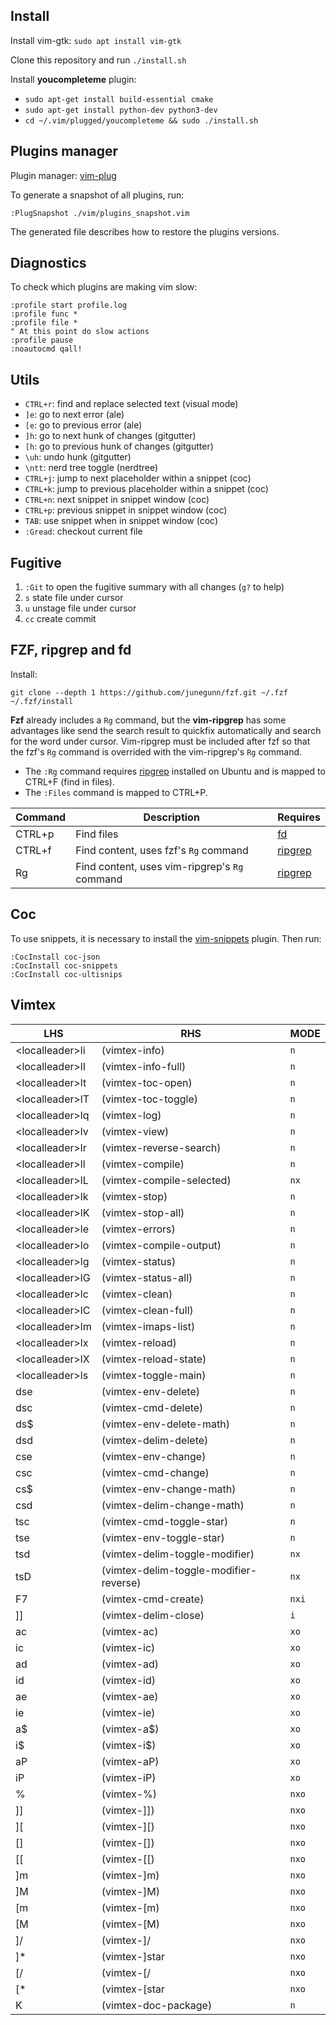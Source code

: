 ## Install
Install vim-gtk: `sudo apt install vim-gtk`

Clone this repository and run `./install.sh`

Install **youcompleteme** plugin:
- `sudo apt-get install build-essential cmake`
- `sudo apt-get install python-dev python3-dev`
- `cd ~/.vim/plugged/youcompleteme && sudo ./install.sh`

## Plugins manager
Plugin manager: [vim-plug](https://github.com/junegunn/vim-plug)

To generate a snapshot of all plugins, run:

```
:PlugSnapshot ./vim/plugins_snapshot.vim
```

The generated file describes how to restore the plugins versions.

## Diagnostics
To check which plugins are making vim slow:

```
:profile start profile.log
:profile func *
:profile file *
" At this point do slow actions
:profile pause
:noautocmd qall!
```

## Utils

- `CTRL+r`: find and replace selected text (visual mode)
- `]e`: go to next error (ale)
- `[e`: go to previous error (ale)
- `]h`: go to next hunk of changes (gitgutter)
- `[h`: go to previous hunk of changes (gitgutter)
- `\uh`: undo hunk (gitgutter)
- `\ntt`: nerd tree toggle (nerdtree)
- `CTRL+j`: jump to next placeholder within a snippet (coc)
- `CTRL+k`: jump to previous placeholder within a snippet (coc)
- `CTRL+n`: next snippet in snippet window (coc)
- `CTRL+p`: previous snippet in snippet window (coc)
- `TAB`: use snippet when in snippet window (coc)
- `:Gread`: checkout current file

## Fugitive

1. `:Git` to open the fugitive summary with all changes (`g?` to help)
2. `s` state file under cursor
3. `u` unstage file under cursor
4. `cc` create commit

## FZF, ripgrep and fd

Install:

```
git clone --depth 1 https://github.com/junegunn/fzf.git ~/.fzf
~/.fzf/install
```

**Fzf** already includes a `Rg` command, but the **vim-ripgrep** has some advantages
like send the search result to quickfix automatically and search for
the word under cursor. Vim-ripgrep must be included after fzf so that
the fzf's `Rg` command is overrided with the vim-ripgrep's `Rg` command.

- The `:Rg` command requires [ripgrep](https://github.com/BurntSushi/ripgrep#installation) installed on Ubuntu and is mapped to CTRL+F (find in files).
- The `:Files` command is mapped to CTRL+P.

| Command | Description                                   | Requires                                                        |
| ------- | --------------------------------------------- | --------------------------------------------------------------- |
| CTRL+p  | Find files                                    | [fd](https://github.com/sharkdp/fd)                             |
| CTRL+f  | Find content, uses fzf's `Rg` command         | [ripgrep](https://github.com/BurntSushi/ripgrep#installation)   |
| Rg      | Find content, uses vim-ripgrep's `Rg` command | [ripgrep](https://github.com/BurntSushi/ripgrep#installation)   |

## Coc

To use snippets, it is necessary to install the [vim-snippets](https://github.com/honza/vim-snippets) plugin. Then run:

```
:CocInstall coc-json
:CocInstall coc-snippets
:CocInstall coc-ultisnips
```

## Vimtex

| LHS              | RHS                                          | MODE  |
| ---------------- | -------------------------------------------- | ----- |
| \<localleader>li  | <plug>(vimtex-info)                          | `n`     |
| \<localleader>lI  | <plug>(vimtex-info-full)                     | `n`     |
| \<localleader>lt  | <plug>(vimtex-toc-open)                      | `n`     |
| \<localleader>lT  | <plug>(vimtex-toc-toggle)                    | `n`     |
| \<localleader>lq  | <plug>(vimtex-log)                           | `n`     |
| \<localleader>lv  | <plug>(vimtex-view)                          | `n`     |
| \<localleader>lr  | <plug>(vimtex-reverse-search)                | `n`     |
| \<localleader>ll  | <plug>(vimtex-compile)                       | `n`     |
| \<localleader>lL  | <plug>(vimtex-compile-selected)              | `nx`    |
| \<localleader>lk  | <plug>(vimtex-stop)                          | `n`     |
| \<localleader>lK  | <plug>(vimtex-stop-all)                      | `n`     |
| \<localleader>le  | <plug>(vimtex-errors)                        | `n`     |
| \<localleader>lo  | <plug>(vimtex-compile-output)                | `n`     |
| \<localleader>lg  | <plug>(vimtex-status)                        | `n`     |
| \<localleader>lG  | <plug>(vimtex-status-all)                    | `n`     |
| \<localleader>lc  | <plug>(vimtex-clean)                         | `n`     |
| \<localleader>lC  | <plug>(vimtex-clean-full)                    | `n`     |
| \<localleader>lm  | <plug>(vimtex-imaps-list)                    | `n`     |
| \<localleader>lx  | <plug>(vimtex-reload)                        | `n`     |
| \<localleader>lX  | <plug>(vimtex-reload-state)                  | `n`     |
| \<localleader>ls  | <plug>(vimtex-toggle-main)                   | `n`     |
| dse              | <plug>(vimtex-env-delete)                    | `n`     |
| dsc              | <plug>(vimtex-cmd-delete)                    | `n`     |
| ds$              | <plug>(vimtex-env-delete-math)               | `n`     |
| dsd              | <plug>(vimtex-delim-delete)                  | `n`     |
| cse              | <plug>(vimtex-env-change)                    | `n`     |
| csc              | <plug>(vimtex-cmd-change)                    | `n`     |
| cs$              | <plug>(vimtex-env-change-math)               | `n`     |
| csd              | <plug>(vimtex-delim-change-math)             | `n`     |
| tsc              | <plug>(vimtex-cmd-toggle-star)               | `n`     |
| tse              | <plug>(vimtex-env-toggle-star)               | `n`     |
| tsd              | <plug>(vimtex-delim-toggle-modifier)         | `nx`    |
| tsD              | <plug>(vimtex-delim-toggle-modifier-reverse) | `nx`    |
| F7               | <plug>(vimtex-cmd-create)                    | `nxi`   |
| ]]               | <plug>(vimtex-delim-close)                   | `i`     |
| ac               | <plug>(vimtex-ac)                            | `xo`    |
| ic               | <plug>(vimtex-ic)                            | `xo`    |
| ad               | <plug>(vimtex-ad)                            | `xo`    |
| id               | <plug>(vimtex-id)                            | `xo`    |
| ae               | <plug>(vimtex-ae)                            | `xo`    |
| ie               | <plug>(vimtex-ie)                            | `xo`    |
| a$               | <plug>(vimtex-a$)                            | `xo`    |
| i$               | <plug>(vimtex-i$)                            | `xo`    |
| aP               | <plug>(vimtex-aP)                            | `xo`    |
| iP               | <plug>(vimtex-iP)                            | `xo`    |
| %                | <plug>(vimtex-%)                             | `nxo`   |
| ]]               | <plug>(vimtex-]])                            | `nxo`   |
| ][                |<plug>(vimtex-][)                              | `nxo`   |
| []               | <plug>(vimtex-[])                            | `nxo`   |
| [[               | <plug>(vimtex-[[)                            | `nxo`   |
| ]m               | <plug>(vimtex-]m)                            | `nxo`   |
| ]M               | <plug>(vimtex-]M)                            | `nxo`   |
| [m               | <plug>(vimtex-[m)                            | `nxo`   |
| [M               | <plug>(vimtex-[M)                            | `nxo`   |
| ]/               | <plug>(vimtex-]/                             | `nxo`   |
| ]*               | <plug>(vimtex-]star                          | `nxo`   |
| [/               | <plug>(vimtex-[/                             | `nxo`   |
| [*               | <plug>(vimtex-[star                          | `nxo`   |
| K                | <plug>(vimtex-doc-package)                   | `n`     |
